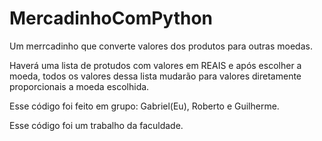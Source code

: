 # MercadinhoComPython
Um merrcadinho que converte valores dos produtos para outras moedas.

Haverá uma lista de protudos com valores em REAIS e após escolher a moeda, todos os valores dessa lista mudarão para valores diretamente proporcionais a moeda escolhida.

Esse código foi feito em grupo: Gabriel(Eu), Roberto e Guilherme. 

Esse código foi um trabalho da faculdade.
